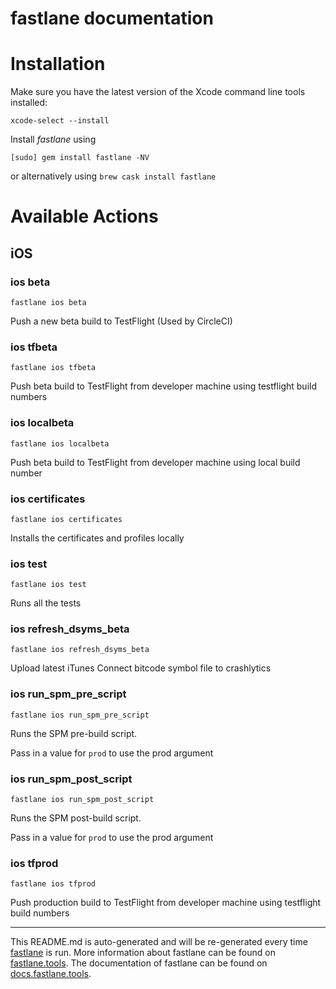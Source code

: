 fastlane documentation
================
# Installation

Make sure you have the latest version of the Xcode command line tools installed:

```
xcode-select --install
```

Install _fastlane_ using
```
[sudo] gem install fastlane -NV
```
or alternatively using `brew cask install fastlane`

# Available Actions
## iOS
### ios beta
```
fastlane ios beta
```
Push a new beta build to TestFlight (Used by CircleCI)
### ios tfbeta
```
fastlane ios tfbeta
```
Push beta build to TestFlight from developer machine using testflight build numbers
### ios localbeta
```
fastlane ios localbeta
```
Push beta build to TestFlight from developer machine using local build number
### ios certificates
```
fastlane ios certificates
```
Installs the certificates and profiles locally
### ios test
```
fastlane ios test
```
Runs all the tests
### ios refresh_dsyms_beta
```
fastlane ios refresh_dsyms_beta
```
Upload latest iTunes Connect bitcode symbol file to crashlytics
### ios run_spm_pre_script
```
fastlane ios run_spm_pre_script
```
Runs the SPM pre-build script.

Pass in a value for `prod` to use the prod argument
### ios run_spm_post_script
```
fastlane ios run_spm_post_script
```
Runs the SPM post-build script.

Pass in a value for `prod` to use the prod argument
### ios tfprod
```
fastlane ios tfprod
```
Push production build to TestFlight from developer machine using testflight build numbers

----

This README.md is auto-generated and will be re-generated every time [fastlane](https://fastlane.tools) is run.
More information about fastlane can be found on [fastlane.tools](https://fastlane.tools).
The documentation of fastlane can be found on [docs.fastlane.tools](https://docs.fastlane.tools).
